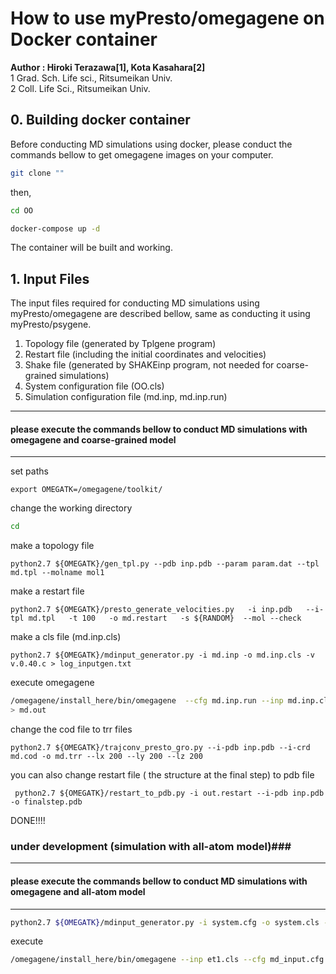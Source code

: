 # How to use myPresto/omegagene on Docker container

**Author : Hiroki Terazawa[1], Kota Kasahara[2]**
<br>
1 Grad. Sch. Life sci., Ritsumeikan Univ.
<br>
2 Coll. Life Sci., Ritsumeikan Univ.

## 0. Building docker container

Before conducting MD simulations using docker, please conduct the commands bellow to get omegagene images on your computer.

```sh
git clone ""
```
then,

```sh
cd OO
```
```sh
docker-compose up -d
```
The container will be built and working.

## 1. Input Files

The input files required for conducting MD simulations using myPresto/omegagene are described bellow, same as conducting it using myPresto/psygene.

1. Topology file (generated by Tplgene program)
2. Restart file (including the initial coordinates and velocities)
3. Shake file (generated by SHAKEinp program, not needed for coarse-grained simulations)
4. System configuration file (OO.cls)
5. Simulation configuration file (md.inp, md.inp.run)

___
#### please execute the commands bellow to conduct MD simulations with omegagene and coarse-grained model
___

set  paths

```
export OMEGATK=/omegagene/toolkit/
```
change the working directory
```sh
cd
```
make a topology file
```
python2.7 ${OMEGATK}/gen_tpl.py --pdb inp.pdb --param param.dat --tpl md.tpl --molname mol1
```
make a restart file
```
python2.7 ${OMEGATK}/presto_generate_velocities.py   -i inp.pdb   --i-tpl md.tpl   -t 100   -o md.restart   -s ${RANDOM}  --mol --check
```
make a cls file (md.inp.cls)
```
python2.7 ${OMEGATK}/mdinput_generator.py -i md.inp -o md.inp.cls -v v.0.40.c > log_inputgen.txt
```
execute omegagene
```sh
/omegagene/install_here/bin/omegagene  --cfg md.inp.run --inp md.inp.cls
> md.out
```

change the cod file to trr files

```
python2.7 ${OMEGATK}/trajconv_presto_gro.py --i-pdb inp.pdb --i-crd md.cod -o md.trr --lx 200 --ly 200 --lz 200
```

you can also change restart file ( the structure at the final step) to pdb file
```
 python2.7 ${OMEGATK}/restart_to_pdb.py -i out.restart --i-pdb inp.pdb -o finalstep.pdb
```


DONE!!!!


### under development (simulation with all-atom model)###
___
#### please execute the commands bellow to conduct MD simulations with omegagene and all-atom model
___

```sh
python2.7 ${OMEGATK}/mdinput_generator.py -i system.cfg -o system.cls -v v.0.40.c > log_inputgen.txt
```

execute
```sh
/omegagene/install_here/bin/omegagene --inp et1.cls --cfg md_input.cfg > log.txt
```
